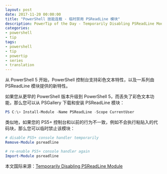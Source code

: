 ```yaml
---
layout: post
date: 2017-11-20 00:00:00
title: "PowerShell 技能连载 - 临时禁用 PSReadLine 模块"
description: PowerTip of the Day - Temporarily Disabling PSReadLine Module
categories:
- powershell
- tip
tags:
- powershell
- tip
- powertip
- series
- translation
---
```

从 PowerShell 5 开始，PowerShell 控制台支持彩色文本特性，以及一系列由 PSReadLine 模块提供的新特性。

如果您从更早的 PowerShell 版本升级到 PowerShell 5，而丢失了彩色文本功能，那么您可以从 PSGallery 下载和安装 PSReadLine 模块：

```powershell
PS C:\> Install-Module -Name PSReadLine -Scope CurrentUser
```

类似地，如果您的 PS5+ 控制台和以前的行为不一致，例如不会执行粘贴入的代码块，那么您可以临时禁止该模块：

```powershell
# disable PS5+ console handler temporarily
Remove-Module psreadline

# re-enable PS5+ console handler again
Import-Module psreadline
```

<!--more-->
本文国际来源：[Temporarily Disabling PSReadLine Module](http://community.idera.com/powershell/powertips/b/tips/posts/temporarily-disabling-psreadline-module)
